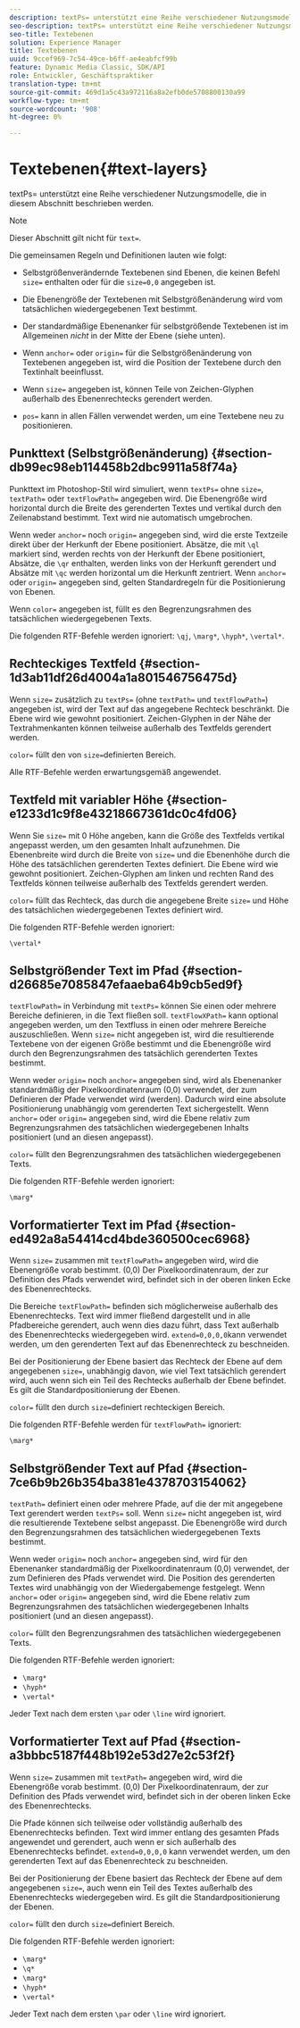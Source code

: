 ```yaml
---
description: textPs= unterstützt eine Reihe verschiedener Nutzungsmodelle, die in diesem Abschnitt beschrieben werden.
seo-description: textPs= unterstützt eine Reihe verschiedener Nutzungsmodelle, die in diesem Abschnitt beschrieben werden.
seo-title: Textebenen
solution: Experience Manager
title: Textebenen
uuid: 9ccef969-7c54-49ce-b6ff-ae4eabfcf99b
feature: Dynamic Media Classic, SDK/API
role: Entwickler, Geschäftspraktiker
translation-type: tm+mt
source-git-commit: 469d1a5c43a972116a8a2efb0de5708800130a99
workflow-type: tm+mt
source-wordcount: '908'
ht-degree: 0%

---
```



# Textebenen{#text-layers}

textPs= unterstützt eine Reihe verschiedener Nutzungsmodelle, die in diesem Abschnitt beschrieben werden.

>[!NOTE]
>
>Dieser Abschnitt gilt nicht für `text=`.

Die gemeinsamen Regeln und Definitionen lauten wie folgt:

* Selbstgrößenverändernde Textebenen sind Ebenen, die keinen Befehl `size=` enthalten oder für die `size=0,0` angegeben ist.

* Die Ebenengröße der Textebenen mit Selbstgrößenänderung wird vom tatsächlichen wiedergegebenen Text bestimmt.
* Der standardmäßige Ebenenanker für selbstgrößende Textebenen ist im Allgemeinen *nicht* in der Mitte der Ebene (siehe unten).
* Wenn `anchor=` oder `origin=` für die Selbstgrößenänderung von Textebenen angegeben ist, wird die Position der Textebene durch den Textinhalt beeinflusst.

* Wenn `size=` angegeben ist, können Teile von Zeichen-Glyphen außerhalb des Ebenenrechtecks gerendert werden.
* `pos=` kann in allen Fällen verwendet werden, um eine Textebene neu zu positionieren.

## Punkttext (Selbstgrößenänderung) {#section-db99ec98eb114458b2dbc9911a58f74a}

Punkttext im Photoshop-Stil wird simuliert, wenn `textPs=` ohne `size=`, `textPath=` oder `textFlowPath=` angegeben wird. Die Ebenengröße wird horizontal durch die Breite des gerenderten Textes und vertikal durch den Zeilenabstand bestimmt. Text wird nie automatisch umgebrochen.

Wenn weder `anchor=` noch `origin=` angegeben sind, wird die erste Textzeile direkt über der Herkunft der Ebene positioniert. Absätze, die mit `\ql` markiert sind, werden rechts von der Herkunft der Ebene positioniert, Absätze, die `\qr` enthalten, werden links von der Herkunft gerendert und Absätze mit `\qc` werden horizontal um die Herkunft zentriert. Wenn `anchor=` oder `origin=` angegeben sind, gelten Standardregeln für die Positionierung von Ebenen.

Wenn `color=` angegeben ist, füllt es den Begrenzungsrahmen des tatsächlichen wiedergegebenen Texts.

Die folgenden RTF-Befehle werden ignoriert: `\qj`, `\marg*`, `\hyph*`, `\vertal*`.

## Rechteckiges Textfeld {#section-1d3ab11df26d4004a1a801546756475d}

Wenn `size=` zusätzlich zu `textPs=` (ohne `textPath=` und `textFlowPath=`) angegeben ist, wird der Text auf das angegebene Rechteck beschränkt. Die Ebene wird wie gewohnt positioniert. Zeichen-Glyphen in der Nähe der Textrahmenkanten können teilweise außerhalb des Textfelds gerendert werden.

`color=` füllt den von  `size=`definierten Bereich.

Alle RTF-Befehle werden erwartungsgemäß angewendet.

## Textfeld mit variabler Höhe {#section-e1233d1c9f8e43218667361dc0c4fd06}

Wenn Sie `size=` mit 0 Höhe angeben, kann die Größe des Textfelds vertikal angepasst werden, um den gesamten Inhalt aufzunehmen. Die Ebenenbreite wird durch die Breite von `size=` und die Ebenenhöhe durch die Höhe des tatsächlichen gerenderten Textes definiert. Die Ebene wird wie gewohnt positioniert. Zeichen-Glyphen am linken und rechten Rand des Textfelds können teilweise außerhalb des Textfelds gerendert werden.

`color=` füllt das Rechteck, das durch die angegebene Breite  `size=` und Höhe des tatsächlichen wiedergegebenen Textes definiert wird.

Die folgenden RTF-Befehle werden ignoriert:

`\vertal*`

## Selbstgrößender Text im Pfad {#section-d26685e7085847efaaeba64b9cb5ed9f}

`textFlowPath=` in Verbindung mit  `textPs=` können Sie einen oder mehrere Bereiche definieren, in die Text fließen soll. `textFlowXPath=` kann optional angegeben werden, um den Textfluss in einen oder mehrere Bereiche auszuschließen. Wenn `size=` nicht angegeben ist, wird die resultierende Textebene von der eigenen Größe bestimmt und die Ebenengröße wird durch den Begrenzungsrahmen des tatsächlich gerenderten Textes bestimmt.

Wenn weder `origin=` noch `anchor=` angegeben sind, wird als Ebenenanker standardmäßig der Pixelkoordinatenraum (0,0) verwendet, der zum Definieren der Pfade verwendet wird (werden). Dadurch wird eine absolute Positionierung unabhängig vom gerenderten Text sichergestellt. Wenn `anchor=` oder `origin=` angegeben sind, wird die Ebene relativ zum Begrenzungsrahmen des tatsächlichen wiedergegebenen Inhalts positioniert (und an diesen angepasst).

`color=` füllt den Begrenzungsrahmen des tatsächlichen wiedergegebenen Texts.

Die folgenden RTF-Befehle werden ignoriert:

`\marg*`

## Vorformatierter Text im Pfad {#section-ed492a8a54414cd4bde360500cec6968}

Wenn `size=` zusammen mit `textFlowPath=` angegeben wird, wird die Ebenengröße vorab bestimmt. (0,0) Der Pixelkoordinatenraum, der zur Definition des Pfads verwendet wird, befindet sich in der oberen linken Ecke des Ebenenrechtecks.

Die Bereiche `textFlowPath=` befinden sich möglicherweise außerhalb des Ebenenrechtecks. Text wird immer fließend dargestellt und in alle Pfadbereiche gerendert, auch wenn dies dazu führt, dass Text außerhalb des Ebenenrechtecks wiedergegeben wird. `extend=0,0,0,0`kann verwendet werden, um den gerenderten Text auf das Ebenenrechteck zu beschneiden.

Bei der Positionierung der Ebene basiert das Rechteck der Ebene auf dem angegebenen `size=`, unabhängig davon, wie viel Text tatsächlich gerendert wird, auch wenn sich ein Teil des Rechtecks außerhalb der Ebene befindet. Es gilt die Standardpositionierung der Ebenen.

`color=` füllt den durch  `size=`definiert rechteckigen Bereich.

Die folgenden RTF-Befehle werden für `textFlowPath=` ignoriert:

`\marg*`

## Selbstgrößender Text auf Pfad {#section-7ce6b9b26b354ba381e4378703154062}

`textPath=` definiert einen oder mehrere Pfade, auf die der mit angegebene Text gerendert werden  `textPs=` soll. Wenn `size=` nicht angegeben ist, wird die resultierende Textebene selbst angepasst. Die Ebenengröße wird durch den Begrenzungsrahmen des tatsächlichen wiedergegebenen Texts bestimmt.

Wenn weder `origin=` noch `anchor=` angegeben sind, wird für den Ebenenanker standardmäßig der Pixelkoordinatenraum (0,0) verwendet, der zum Definieren des Pfads verwendet wird. Die Position des gerenderten Textes wird unabhängig von der Wiedergabemenge festgelegt. Wenn `anchor=` oder `origin=` angegeben sind, wird die Ebene relativ zum Begrenzungsrahmen des tatsächlichen wiedergegebenen Inhalts positioniert (und an diesen angepasst).

`color=` füllt den Begrenzungsrahmen des tatsächlichen wiedergegebenen Texts.

Die folgenden RTF-Befehle werden ignoriert:

* `\marg*`
* `\hyph*`
* `\vertal*`

Jeder Text nach dem ersten `\par` oder `\line` wird ignoriert.

## Vorformatierter Text auf Pfad {#section-a3bbbc5187f448b192e53d27e2c53f2f}

Wenn `size=` zusammen mit `textPath=` angegeben wird, wird die Ebenengröße vorab bestimmt. (0,0) Der Pixelkoordinatenraum, der zur Definition des Pfads verwendet wird, befindet sich in der oberen linken Ecke des Ebenenrechtecks.

Die Pfade können sich teilweise oder vollständig außerhalb des Ebenenrechtecks befinden. Text wird immer entlang des gesamten Pfads angewendet und gerendert, auch wenn er sich außerhalb des Ebenenrechtecks befindet. `extend=0,0,0,0` kann verwendet werden, um den gerenderten Text auf das Ebenenrechteck zu beschneiden.

Bei der Positionierung der Ebene basiert das Rechteck der Ebene auf dem angegebenen `size=`, auch wenn ein Teil des Textes außerhalb des Ebenenrechtecks wiedergegeben wird. Es gilt die Standardpositionierung der Ebenen.

`color=` füllt den durch  `size=`definiert Bereich.

Die folgenden RTF-Befehle werden ignoriert:

* `\marg*`
* `\q*`
* `\marg*`
* `\hyph*`
* `\vertal*`

Jeder Text nach dem ersten `\par` oder `\line` wird ignoriert.
